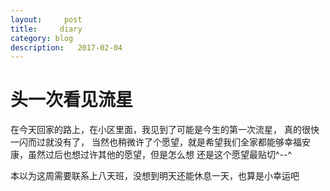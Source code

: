 ```yaml
---
layout:     post
title:     diary
category: blog
description:   2017-02-04
---
```



# 头一次看见流星

在今天回家的路上，在小区里面，我见到了可能是今生的第一次流星， 真的很快 一闪而过就没有了，
当然也稍微许了个愿望，就是希望我们全家都能够幸福安康，虽然过后也想过许其他的愿望，但是怎么想
还是这个愿望最贴切^--^


本以为这周需要联系上八天班，没想到明天还能休息一天，也算是小幸运吧
